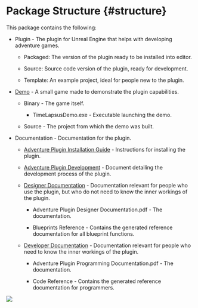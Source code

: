 # Package Structure {#structure}

This package contains the following:

* Plugin - The plugin for Unreal Engine that helps with developing adventure games.

    * Packaged: The version of the plugin ready to be installed into editor.

    * Source: Source code version of the plugin, ready for development.

    * Template: An example project, ideal for people new to the plugin.

* [Demo](demo.html) - A small game made to demonstrate the plugin capabilities.

    * Binary - The game itself.

        * TimeLapsusDemo.exe - Executable launching the demo.

    * Source - The project from which the demo was built.

* Documentation - Documentation for the plugin.

    * [Adventure Plugin Installation Guide](installation.html) - Instructions for installing the plugin.

    * [Adventure Plugin Development](development.html) - Document detailing the development process of the plugin.

    * [Designer Documentation](designer.html) - Documentation relevant for people who use the plugin, but who do not need to know the inner workings of the plugin.

        * Adventure Plugin Designer Documentation.pdf - The documentation.

        * Blueprints Reference - Contains the generated reference documentation for all blueprint functions.

    * [Developer Documentation](programming.html) - Documentation relevant for people who need to know the inner workings of the plugin.

        * Adventure Plugin Programming Documentation.pdf - The documentation.

        * Code Reference - Contains the generated reference documentation for programmers.

![](logo_512.png)